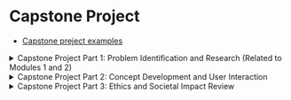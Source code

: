 # Capstone Project

- [Capstone preject examples](https://drive.google.com/file/d/18blPaiaUHLfXR9cEv52ou8IIgCAa_77A/view?usp=sharing)


<details>
  <summary>Capstone Project Part 1: Problem Identification and Research (Related to Modules 1 and 2)</summary>

#### Instructions:
- After completing modules 1 and 2 of the course, research a need or gap in the market that could be addressed through an AI-powered design.
- For this, you will first conduct between 2–5 interviews to analyze user pain points.
- Think of how these might be solved using principles mentioned in Module 2, such as intelligence augmentation. 
- You can use these sample interview questions as a starting point, but feel free to tailor them or ask additional questions that better suit your specific case.

#### MuseMind — A Poetic AI Tool for Artists
- Problem Statement
- Brief Pitch of the Concept
- User painpoints when struggling to find the right words in a conversation
- **Problem Identification and Research**
  - Problem Statement
  - Pain Points from Interviews
  - Research Findings
  - Appendix: Interviews
    - Participant #1:
    - Participant #2:
    - Participant #3:
</details>


<details>
  <summary>Capstone Project Part 2: Concept Development and User Interaction</summary>

#### Instructions:
- After completing modules 3 and 4 of the course, develop a conceptual design for an AI-powered product that addresses the identified need, based on your findings from your first capstone project submission.
- Analyze how you might balance user control and automation and create a basic low-fidelity prototype (such as a wireframe or sketch) illustrating the user interaction with the AI system.
- Address how the product would foster user trust and avoid algorithm aversion or overreliance. 
- Make sure to integrate any feedback provided by your learning facilitator on part one of the capstone project. 

#### **Background**
- Problem Statement:
- Solution: 
#### **Main findings from interviews**
#### **Other considerations**
#### **How would this product balance user control and automation?**
#### **User Trust Plan**
#### **Wireframes**

</details>


<details>
  <summary>Capstone Project Part 3: Ethics and Societal Impact Review</summary>

### Instructions:
- As a final submission for your capstone project, you will conduct an ethics and societal impact review of the AI-powered product you have proposed and prototyped.
- This review should assess potential ethical risks (e.g., bias, privacy) and societal impacts, and propose strategies to mitigate them. 
- Make sure to integrate any feedback provided by your learning facilitator on parts one and two of the capstone project. 

### **Ethics and Society Review of “I am OK,thanks”**
- Privacy and Ethical Risks
- Societal Impact
- Bias and Algorithmic Fairness
- Long-Term Ethical Considerations
- Users without smartphones
- Users without friends and family members
### **Conclusion**
</details>
